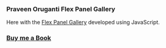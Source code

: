 ### Praveen Oruganti Flex Panel Gallery

Here with the [Flex Panel Gallery](https://praveenorugantitech.github.io/praveenorugantitech-vanilla-js/0_Projects/praveenorugantitech-flex-panel-gallery) developed using JavaScript.

### [Buy me a Book](https://bit.ly/388sUbE)

